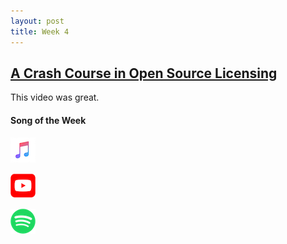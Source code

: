 ```yaml
---
layout: post
title: Week 4
---
```


## [A Crash Course in Open Source Licensing](https://www.youtube.com/watch?v=cJIi-hIlCQM&feature=youtu.be)

This video was great.

#### Song of the Week

<a href="LINK"><img src="../images/Apple_Music_Icon.png" style="height:40px; width:40px;"/></a>

<a href="LINK"><img src="../images/youtube_social_squircle_red.png" style="height:40px; width:40px;"/></a>

<a href="LINK"><img src="../images/Spotify_Icon_RGB_Green.png" style="height:40px; width:40px;"/></a>
